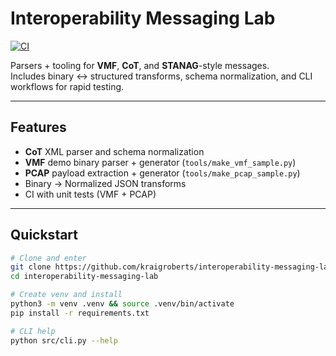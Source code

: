 # Interoperability Messaging Lab

[![CI](https://github.com/kraigroberts/interoperability-messaging-lab/actions/workflows/ci.yml/badge.svg)](https://github.com/kraigroberts/interoperability-messaging-lab/actions/workflows/ci.yml)

Parsers + tooling for **VMF**, **CoT**, and **STANAG**-style messages.  
Includes binary ↔ structured transforms, schema normalization, and CLI workflows for rapid testing.

---

## Features
- **CoT** XML parser and schema normalization
- **VMF** demo binary parser + generator (`tools/make_vmf_sample.py`)
- **PCAP** payload extraction + generator (`tools/make_pcap_sample.py`)
- Binary → Normalized JSON transforms
- CI with unit tests (VMF + PCAP)

---

## Quickstart

```bash
# Clone and enter
git clone https://github.com/kraigroberts/interoperability-messaging-lab.git
cd interoperability-messaging-lab

# Create venv and install
python3 -m venv .venv && source .venv/bin/activate
pip install -r requirements.txt

# CLI help
python src/cli.py --help

